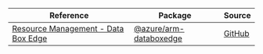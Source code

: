 | Reference | Package | Source |
|---|---|---|
|[Resource Management - Data Box Edge](arm-databoxedge-readme.md)|[@azure/arm-databoxedge](https://www.npmjs.com/package/@azure/arm-databoxedge)|[GitHub](https://github.com/Azure/azure-sdk-for-js/blob/main/sdk/databoxedge/arm-databoxedge)|
